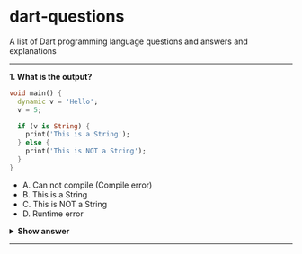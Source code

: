 # dart-questions
A list of Dart programming language questions and answers and explanations 


---
**1. What is the output?**
```dart
void main() {
  dynamic v = 'Hello';
  v = 5;

  if (v is String) {
    print('This is a String');
  } else {
    print('This is NOT a String');
  }
}
```
- A. Can not compile (Compile error)
- B. This is a String 
- C. This is NOT a String
- D. Runtime error

<details><summary><b>Show answer</b></summary>
<p>

#### Answer: C. This is NOT a String

We declared `v` as a dynamic variable, so we can assign/re-assign any data (different types are allowed) to it. In this case, we re-assign `5` (an int). Hence, v is an integer, not a String.
</p>
</details>

---
